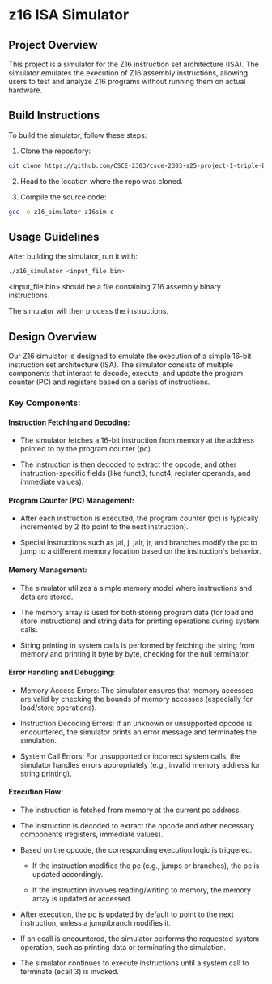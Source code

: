 # z16 ISA Simulator 
## Project Overview
This project is a simulator for the Z16 instruction set architecture (ISA). The simulator emulates the execution of Z16 assembly instructions, allowing users to test and analyze Z16 programs without running them on actual hardware.

## Build Instructions
To build the simulator, follow these steps:
1. Clone the repository:
``` bash
git clone https://github.com/CSCE-2303/csce-2303-s25-project-1-triple-byte.git

```

2. Head to the location where the repo was cloned. 

3. Compile the source code:

```bash
gcc -o z16_simulator z16sim.c
```

## Usage Guidelines

After building the simulator, run it with:

```bash
./z16_simulator <input_file.bin>
```

<input_file.bin> should be a file containing Z16 assembly binary instructions.

The simulator will then process the instructions.

## Design Overview

Our Z16 simulator is designed to emulate the execution of a simple 16-bit instruction set architecture (ISA). The simulator consists of multiple components that interact to decode, execute, and update the program counter (PC) and registers based on a series of instructions.

### Key Components:

#### Instruction Fetching and Decoding:

- The simulator fetches a 16-bit instruction from memory at the address pointed to by the program counter (pc).

- The instruction is then decoded to extract the opcode, and other instruction-specific fields (like funct3, funct4, register operands, and immediate values).

#### Program Counter (PC) Management:

- After each instruction is executed, the program counter (pc) is typically incremented by 2 (to point to the next instruction).

- Special instructions such as jal, j, jalr, jr, and branches modify the pc to jump to a different memory location based on the instruction's behavior.

#### Memory Management:

- The simulator utilizes a simple memory model where instructions and data are stored.

- The memory array is used for both storing program data (for load and store instructions) and string data for printing operations during system calls.

- String printing in system calls is performed by fetching the string from memory and printing it byte by byte, checking for the null terminator.

#### Error Handling and Debugging:

- Memory Access Errors: The simulator ensures that memory accesses are valid by checking the bounds of memory accesses (especially for load/store operations).

- Instruction Decoding Errors: If an unknown or unsupported opcode is encountered, the simulator prints an error message and terminates the simulation.

- System Call Errors: For unsupported or incorrect system calls, the simulator handles errors appropriately (e.g., invalid memory address for string printing).


#### Execution Flow:

- The instruction is fetched from memory at the current pc address.

- The instruction is decoded to extract the opcode and other necessary components (registers, immediate values).

- Based on the opcode, the corresponding execution logic is triggered.

    - If the instruction modifies the pc (e.g., jumps or branches), the pc is updated accordingly.

    - If the instruction involves reading/writing to memory, the memory array is updated or accessed.

- After execution, the pc is updated by default to point to the next instruction, unless a jump/branch modifies it.

- If an ecall is encountered, the simulator performs the requested system operation, such as printing data or terminating the simulation.

- The simulator continues to execute instructions until a system call to terminate (ecall 3) is invoked.





